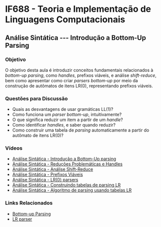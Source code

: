 # IF688 - Teoria e Implementação de Linguagens Computacionais

## Análise Sintática --- Introdução a Bottom-Up Parsing

### Objetivo

O objetivo desta aula é introduzir conceitos fundamentais relacionados à _bottom-up parsing_, como _handles_, prefixos viáveis, e análise _shift-reduce_, bem como apresentar como criar *parsers bottom-up* por meio da construção de autômatos de itens LR(0), representando prefixos viáveis.

### Questões para Discussão

- Quais as desvantagens de usar gramáticas LL(1)?
- Como funciona um _parser bottom-up_, intuitivamente?
- O que significa reduzir um item a partir de um _handle_? 
- Como identificar _handles_, e saber quando reduzir?
- Como construir uma tabela de _parsing_ automaticamente a partir do autômato de itens LR(0)?

### Vídeos

- [Análise Sintática - Introdução a Bottom-Up parsing](https://www.youtube.com/watch?v=ZgJXvOUWDXg&list=PLHoVp5NAbKJacS1u8HDoQR6lp8mk6iHwJ)
- [Análise Sintática - Reduções Problemáticas e Handles](https://www.youtube.com/watch?v=oUC3dBsdhfg&list=PLHoVp5NAbKJacS1u8HDoQR6lp8mk6iHwJ&index=2)
- [Análise Sintática - Análise Shift-Reduce](https://www.youtube.com/watch?v=xlYFJzAjl-8&list=PLHoVp5NAbKJacS1u8HDoQR6lp8mk6iHwJ&index=3)
- [Análise Sintática - Prefixos Viáveis](https://www.youtube.com/watch?v=O34N2YQw3ho&list=PLHoVp5NAbKJacS1u8HDoQR6lp8mk6iHwJ&index=4)
- [Análise Sintática - LR(0) parsers](https://www.youtube.com/watch?v=d9QvTiDl9eI&list=PLHoVp5NAbKJacS1u8HDoQR6lp8mk6iHwJ&index=5)
- [Análise Sintática - Construindo tabelas de parsing LR](https://www.youtube.com/watch?v=BBFsBJjkjHo&list=PLHoVp5NAbKJacS1u8HDoQR6lp8mk6iHwJ&index=6)
- [Análise Sintática - Algoritmo de parsing usando tabelas LR](https://www.youtube.com/watch?v=WRLQWO7xg4Y&list=PLHoVp5NAbKJacS1u8HDoQR6lp8mk6iHwJ&index=7)

### Links Relacionados

- [Bottom-up Parsing](https://en.wikipedia.org/wiki/Bottom-up_parsing)
- [LR parser](https://en.wikipedia.org/wiki/LR_parser)